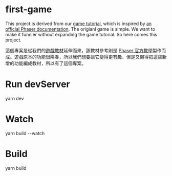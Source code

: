 # first-game

This project is derived from our [game tutorial](https://github.com/mbilab/Web-tutorial/tree/master/unit/game), which is inspired by [an official Phaser documentation](https://phaser.io/tutorials/making-your-first-phaser-3-game/). The origianl game is simple. We want to make it funnier without expanding the game tutorial. So here comes this project.

這個專案是從我們的[遊戲教材](https://github.com/mbilab/Web-tutorial/tree/master/unit/game)延伸而來，該教材參考則是 [Phaser 官方教學](https://phaser.io/tutorials/making-your-first-phaser-3-game/)製作而成。遊戲原本的功能很陽春，所以我們想要讓它變得更有趣，但是又懶得把這些新增的功能編成教材，所以有了這個專案。


# Run devServer
yarn dev

# Watch
yarn build --watch

# Build
yarn build
